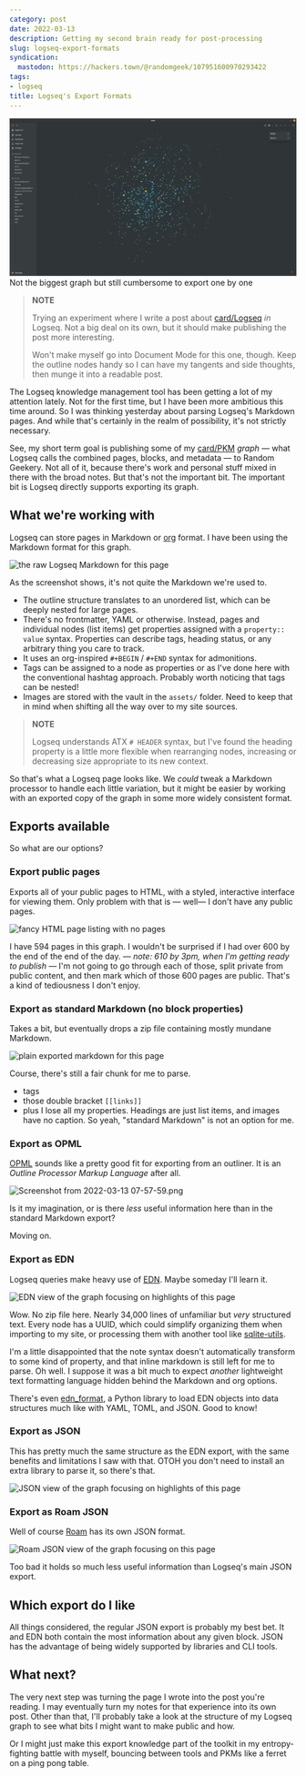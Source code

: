 ```yaml
---
category: post
date: 2022-03-13
description: Getting my second brain ready for post-processing
slug: logseq-export-formats
syndication:
  mastodon: https://hackers.town/@randomgeek/107951600970293422
tags:
- logseq
title: Logseq's Export Formats
---
```


![attachments/img/2022/cover-2022-03-13.png](../../../attachments/img/2022/cover-2022-03-13.png)
Not the biggest graph but still cumbersome to export one by one

 > 
 > **NOTE**
>
 > Trying an experiment where I write a post about [card/Logseq](../../../card/Logseq.md) *in* Logseq. Not a big
 > deal on its own, but it should make publishing the post more interesting.
 > 
 > Won't make myself go into Document Mode for this one, though. Keep the outline nodes handy so I can have my tangents and side thoughts, then munge it into a readable post.

The Logseq knowledge management tool has been getting a lot of my attention lately. Not for the first time, but I have been more ambitious this time around. So I was thinking yesterday about parsing Logseq's Markdown pages. And while that's certainly in the realm of possibility, it's not strictly necessary.

See, my short term goal is publishing some of my [card/PKM](../../../card/PKM.md) *graph* — what Logseq calls the combined pages, blocks, and metadata — to Random Geekery. Not all of it, because there's work and personal stuff mixed in there with the broad notes. But that's not the important bit. The important bit is Logseq directly supports exporting its graph.

## What we're working with

Logseq can store pages in Markdown or [org](https://orgmode.org/) format. I have been using the Markdown format for this graph.

![the raw Logseq Markdown for this page](attachments/img/2022/Screenshot_from_2022-03-13_07-06-34_1647180542104_0.png "the raw Logseq Markdown for this page")

As the screenshot shows, it's not quite the Markdown we're used to.

* The outline structure translates to an unordered list, which can be deeply nested for large pages.
* There's no frontmatter, YAML or otherwise. Instead, pages and individual nodes (list items) get properties assigned with a `property:: value` syntax. Properties can describe tags, heading status, or any arbitrary thing you care to track.
* It uses an org-inspired `#+BEGIN` / `#+END` syntax for admonitions.
* Tags can be assigned to a node as properties or as I've done here with the conventional hashtag approach. Probably worth noticing that tags can be nested!
* Images are stored with the vault in the `assets/` folder. Need to keep that in mind when shifting all the way over to my site sources.

 > 
 > **NOTE**
>
 > Logseq understands ATX `# HEADER` syntax, but I've found the heading property is a little more flexible when rearranging nodes, increasing or decreasing size appropriate to its new context.

So that's what a Logseq page looks like. We *could* tweak a Markdown processor to handle each little variation, but it might be easier by working with an exported copy of the graph in some more widely consistent format.

## Exports available

So what are our options?

### Export public pages

Exports all of your public pages to HTML, with a styled, interactive interface for viewing them. Only problem with that is — well— I don't have any public pages.

![fancy HTML page listing with no pages](attachments/img/2022/image_1647178655890_0.png)

I have 594 pages in this graph. I wouldn't be surprised if I had over 600 by the end of the end of the day. — *note: 610 by 3pm, when I'm getting ready to publish* — I'm not going to go through each of those, split private from public content, and then mark which of those 600 pages are public. That's a kind of tediousness I don't enjoy.

### Export as standard Markdown (no block properties)

Takes a bit, but eventually drops a zip file containing mostly mundane Markdown.

![plain exported markdown for this page](attachments/img/2022/Screenshot_from_2022-03-13_07-03-45_1647180250247_0.png)

Course, there's still a fair chunk for me to parse.

* tags
* those double bracket `[[links]]`
* plus I lose all my properties. Headings are just list items, and images have no caption. So yeah, "standard Markdown" is not an option for me.

### Export as OPML

[OPML](https://indieweb.org/OPML) sounds like a pretty good fit for exporting from an outliner. It is an *Outline Processor Markup Language* after all.

![Screenshot from 2022-03-13 07-57-59.png](attachments/img/2022/Screenshot_from_2022-03-13_07-57-59_1647183496460_0.png "OPML export for this page")

Is it my imagination, or is there *less* useful information here than in the standard Markdown export?

Moving on.

### Export as EDN

Logseq queries make heavy use of [EDN](https://github.com/edn-format/edn). Maybe someday I'll learn it.

![EDN view of the graph focusing on highlights of this page](attachments/img/2022/Screenshot_from_2022-03-13_08-15-24_1647184542358_0.png)

Wow. No zip file here. Nearly 34,000 lines of unfamiliar but *very* structured text. Every node has a UUID, which could simplify organizing them when importing to my site, or processing them with another tool like [sqlite-utils](https://sqlite-utils.datasette.io/en/stable/).

I'm a little disappointed that the note syntax doesn't automatically transform to some kind of property, and that inline markdown is still left for me to parse. Oh well. I suppose it was a bit much to expect *another* lightweight text formatting language hidden behind the Markdown and org options.

There's even [edn_format](https://github.com/swaroopch/edn_format), a Python library to load EDN objects into data structures much like with YAML, TOML, and JSON. Good to know!

### Export as JSON

This has pretty much the same structure as the EDN export, with the same benefits and limitations I saw with that. OTOH you don't need to install an extra library to parse it, so there's that.

![JSON view of the graph focusing on highlights of this page](attachments/img/2022/Screenshot_from_2022-03-13_08-47-22_1647186468168_0.png)

### Export as Roam JSON

Well of course [Roam](https://roamresearch.com/) has its own JSON format.

![Roam JSON view of the graph focusing on this page](attachments/img/2022/Screenshot_from_2022-03-13_08-47-22_1647186731737_0.png)

Too bad it holds so much less useful information than Logseq's main JSON export.

## Which export do I like

All things considered, the regular JSON export is probably my best bet. It and EDN both contain the most information about any given block. JSON has the advantage of being widely supported by libraries and CLI tools.

## What next?

The very next step was turning the page I wrote into the post you're reading. I may eventually turn my notes for that experience into its own post. Other than that, I'll probably take a look at the structure of my Logseq graph to see what bits I might want to make public and how.

Or I might just make this export knowledge part of the toolkit in my entropy-fighting battle with myself, bouncing between tools and PKMs like a ferret on a ping pong table.